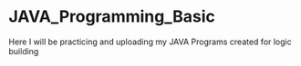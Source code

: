 # JAVA_Programming_Basic
Here I will be practicing and uploading my JAVA Programs created for logic building
